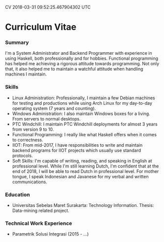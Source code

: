 CV
2018-03-31 09:52:25.467904302 UTC
# Curriculum Vitae

### Summary

I'm a System Administrator and Backend Programmer with experience in using Haskell, both professionally and for hobbies.
Functional programming has helped me achieving a rigorous attitude towards programming.
Not only that, it also helped me to maintain a watchful attitude when handling machines I maintain. 

### Skills

- Linux Administration: Professionally, I maintain a few Debian machines for testing and productions while using Arch Linux for my
  day-to-day operating system (7 years and counting).
- Windows Administration: I also maintain Windows boxes for a living. From servers to normal desktops.
- PTC Windchill: I maintain PTC Windchill deployments for almost 3 years from version 9 to 10.
- Functional Programming: I really like what Haskell offers when it comes to correctness.
- IIOT: From mid-2017, I have responsibilities to write and maintain backend programs for IIOT projects which usually use standard protocols.
- Soft Skills: I'm capable of writing, reading, and speaking in English at professional level. While I'm still learning Dutch, I'm confident that at the end of 2018, I will be able to read Dutch in professional level. For mother tongue, I speak Indonesian and Javanese for my verbal and written communications.

### Education

- Universitas Sebelas Maret Surakarta: Technology Information. Thesis: Data-mining related project.

### Technical Work Experience

- Parametrik Solusi Integrasi (2015 - ...)

